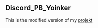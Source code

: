 ## Discord_PB_Yoinker
This is the modified version of my [projekt](https://github.com/WendelinH/Discord_PB_Yoinker)
